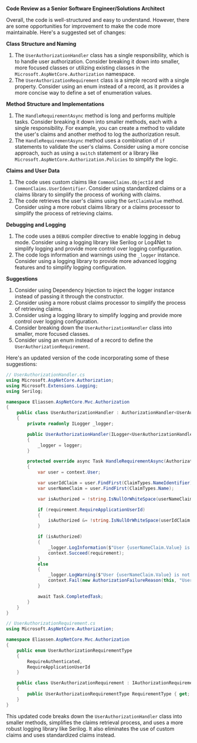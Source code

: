 **Code Review as a Senior Software Engineer/Solutions Architect**

Overall, the code is well-structured and easy to understand. However, there are some opportunities for improvement to make the code more maintainable. Here's a suggested set of changes:

**Class Structure and Naming**

1. The `UserAuthorizationHandler` class has a single responsibility, which is to handle user authorization. Consider breaking it down into smaller, more focused classes or utilizing existing classes in the `Microsoft.AspNetCore.Authorization` namespace.
2. The `UserAuthorizationRequirement` class is a simple record with a single property. Consider using an enum instead of a record, as it provides a more concise way to define a set of enumeration values.

**Method Structure and Implementations**

1. The `HandleRequirementAsync` method is long and performs multiple tasks. Consider breaking it down into smaller methods, each with a single responsibility. For example, you can create a method to validate the user's claims and another method to log the authorization result.
2. The `HandleRequirementAsync` method uses a combination of `if` statements to validate the user's claims. Consider using a more concise approach, such as using a `switch` statement or a library like `Microsoft.AspNetCore.Authorization.Policies` to simplify the logic.

**Claims and User Data**

1. The code uses custom claims like `CommonClaims.ObjectId` and `CommonClaims.UserIdentifier`. Consider using standardized claims or a claims library to simplify the process of working with claims.
2. The code retrieves the user's claims using the `GetClaimValue` method. Consider using a more robust claims library or a claims processor to simplify the process of retrieving claims.

**Debugging and Logging**

1. The code uses a `DEBUG` compiler directive to enable logging in debug mode. Consider using a logging library like Serilog or Log4Net to simplify logging and provide more control over logging configuration.
2. The code logs information and warnings using the `_logger` instance. Consider using a logging library to provide more advanced logging features and to simplify logging configuration.

**Suggestions**

1. Consider using Dependency Injection to inject the logger instance instead of passing it through the constructor.
2. Consider using a more robust claims processor to simplify the process of retrieving claims.
3. Consider using a logging library to simplify logging and provide more control over logging configuration.
4. Consider breaking down the `UserAuthorizationHandler` class into smaller, more focused classes.
5. Consider using an enum instead of a record to define the `UserAuthorizationRequirement`.

Here's an updated version of the code incorporating some of these suggestions:

```csharp
// UserAuthorizationHandler.cs
using Microsoft.AspNetCore.Authorization;
using Microsoft.Extensions.Logging;
using Serilog;

namespace Eliassen.AspNetCore.Mvc.Authorization
{
    public class UserAuthorizationHandler : AuthorizationHandler<UserAuthorizationRequirement>
    {
        private readonly ILogger _logger;

        public UserAuthorizationHandler(ILogger<UserAuthorizationHandler> logger)
        {
            _logger = logger;
        }

        protected override async Task HandleRequirementAsync(AuthorizationHandlerContext context, UserAuthorizationRequirement requirement)
        {
            var user = context.User;

            var userIdClaim = user.FindFirst(ClaimTypes.NameIdentifier);
            var userNameClaim = user.FindFirst(ClaimTypes.Name);

            var isAuthorized = !string.IsNullOrWhiteSpace(userNameClaim.Value);

            if (requirement.RequireApplicationUserId)
            {
                isAuthorized &= !string.IsNullOrWhiteSpace(userIdClaim.Value);
            }

            if (isAuthorized)
            {
                _logger.LogInformation($"User {userNameClaim.Value} is authorized");
                context.Succeed(requirement);
            }
            else
            {
                _logger.LogWarning($"User {userNameClaim.Value} is not authorized");
                context.Fail(new AuthorizationFailureReason(this, "User not authorized"));
            }

            await Task.CompletedTask;
        }
    }
}

// UserAuthorizationRequirement.cs
using Microsoft.AspNetCore.Authorization;

namespace Eliassen.AspNetCore.Mvc.Authorization
{
    public enum UserAuthorizationRequirementType
    {
        RequireAuthenticated,
        RequireApplicationUserId
    }

    public class UserAuthorizationRequirement : IAuthorizationRequirement
    {
        public UserAuthorizationRequirementType RequirementType { get; init; }
    }
}
```

This updated code breaks down the `UserAuthorizationHandler` class into smaller methods, simplifies the claims retrieval process, and uses a more robust logging library like Serilog. It also eliminates the use of custom claims and uses standardized claims instead.